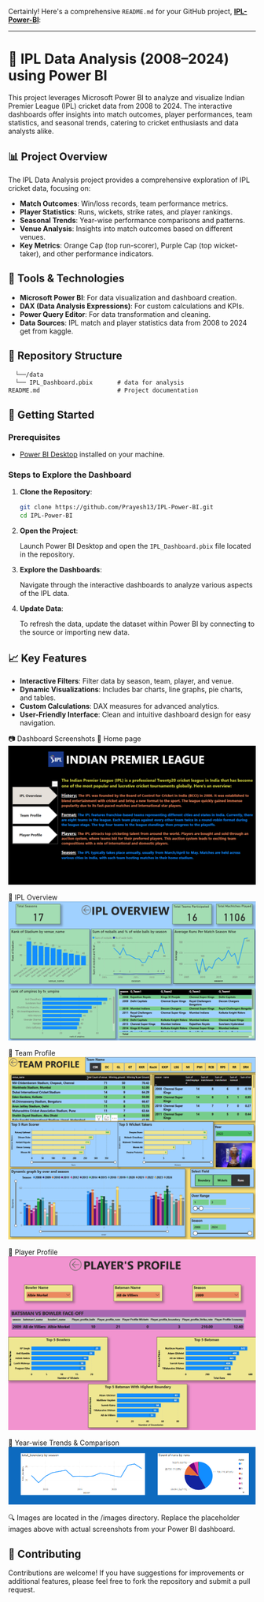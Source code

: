 Certainly! Here's a comprehensive `README.md` for your GitHub project, **[IPL-Power-BI](https://github.com/Prayesh13/IPL-Power-BI/tree/master)**:

---

# 🏏 IPL Data Analysis (2008–2024) using Power BI

This project leverages Microsoft Power BI to analyze and visualize Indian Premier League (IPL) cricket data from 2008 to 2024. The interactive dashboards offer insights into match outcomes, player performances, team statistics, and seasonal trends, catering to cricket enthusiasts and data analysts alike.

## 📊 Project Overview

The IPL Data Analysis project provides a comprehensive exploration of IPL cricket data, focusing on:

* **Match Outcomes**: Win/loss records, team performance metrics.
* **Player Statistics**: Runs, wickets, strike rates, and player rankings.
* **Seasonal Trends**: Year-wise performance comparisons and patterns.
* **Venue Analysis**: Insights into match outcomes based on different venues.
* **Key Metrics**: Orange Cap (top run-scorer), Purple Cap (top wicket-taker), and other performance indicators.

## 🔧 Tools & Technologies

* **Microsoft Power BI**: For data visualization and dashboard creation.
* **DAX (Data Analysis Expressions)**: For custom calculations and KPIs.
* **Power Query Editor**: For data transformation and cleaning.
* **Data Sources**: IPL match and player statistics data from 2008 to 2024 get from kaggle.

## 📁 Repository Structure

```
  └──/data
  └── IPL_Dashboard.pbix       # data for analysis
README.md                      # Project documentation
```

## 🚀 Getting Started

### Prerequisites

* [Power BI Desktop](https://powerbi.microsoft.com/desktop/) installed on your machine.

### Steps to Explore the Dashboard

1. **Clone the Repository**:

   ```bash
   git clone https://github.com/Prayesh13/IPL-Power-BI.git
   cd IPL-Power-BI
   ```

2. **Open the Project**:

   Launch Power BI Desktop and open the `IPL_Dashboard.pbix` file located in the repository.

3. **Explore the Dashboards**:

   Navigate through the interactive dashboards to analyze various aspects of the IPL data.

4. **Update Data**:

   To refresh the data, update the dataset within Power BI by connecting to the source or importing new data.

## 📈 Key Features

* **Interactive Filters**: Filter data by season, team, player, and venue.
* **Dynamic Visualizations**: Includes bar charts, line graphs, pie charts, and tables.
* **Custom Calculations**: DAX measures for advanced analytics.
* **User-Friendly Interface**: Clean and intuitive dashboard design for easy navigation.

📷 Dashboard Screenshots
📌 Home page
![Overall Summary](data/figures/p3.png)

📌 IPL Overview
![Overall Summary](data/figures/p2.png)

📌 Team Profile
![Overall Summary](data/figures/p1.png)

📌 Player Profile
![Overall Summary](data/figures/p0.png)

📌 Year-wise Trends & Comparison
![Overall Summary](data/figures/p4.png)

🔍 Images are located in the /images directory. Replace the placeholder images above with actual screenshots from your Power BI dashboard.


## 🤝 Contributing

Contributions are welcome! If you have suggestions for improvements or additional features, please feel free to fork the repository and submit a pull request.

